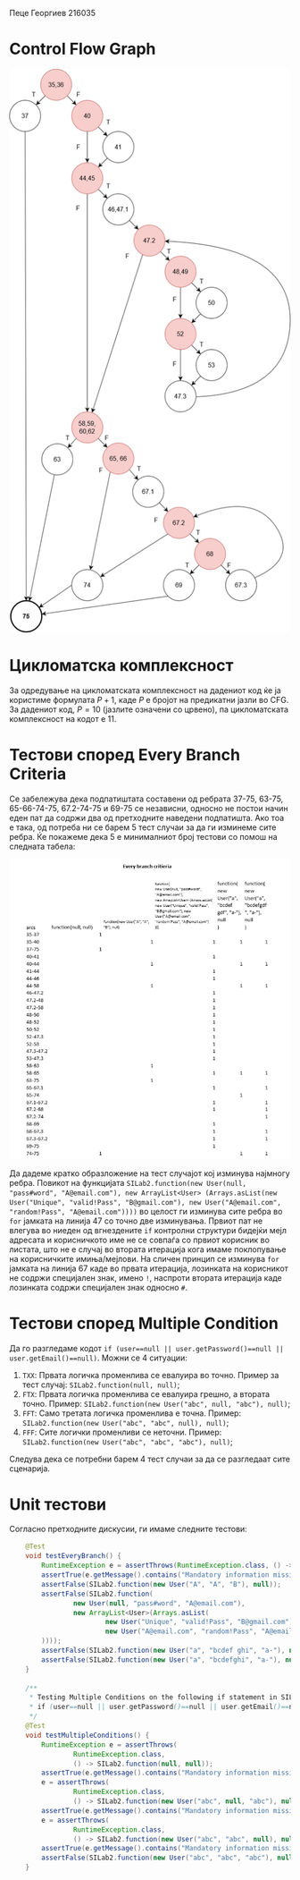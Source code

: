 Пеце Георгиев 216035

# Control Flow Graph
![CFG_216035](/Image1.png)

# Цикломатска комплексност
За одредување на цикломатската комплексност на дадениот код ќе ја користиме формулата $`P+1`$, каде $`P`$ е бројот на предикатни јазли во CFG. За дадениот код, $`P=10`$ (јазлите означени со црвено), па цикломатската комплексност на кодот е 11.

# Тестови според Every Branch Criteria
Се забележува дека подпатиштата составени од ребрата 37-75, 63-75, 65-66-74-75, 67.2-74-75 и 69-75 се независни, односно не постои начин еден пат да содржи два од претходните наведени подпатишта. Ако тоа е така, од потреба ни се барем 5 тест случаи за да ги изминеме сите ребра. Ќе покажеме дека 5 е минималниот број тестови со помош на следната табела:

![ApplicationFrameHost_lzxnvvkvff](/Image2.png)

Да дадеме кратко образложение на тест случајот кој изминува најмногу ребра.
Повикот на функцијата `SILab2.function(new User(null, "pass#word", "A@email.com"), new ArrayList<User> (Arrays.asList(new User("Unique", "valid!Pass", "B@gmail.com"), new User("A@email.com", "random!Pass", "A@email.com"))))`
во целост ги изминува сите ребра во `for` јамката на линија 47 со точно две изминувања. Првиот пат не влегува во ниеден од вгнездените `if` контролни структури бидејќи мејл адресата и корисничкото име не се совпаѓа со првиот корисник во листата, што не е случај во втората итерација кога имаме поклопување на корисничките имиња/мејлови.
На сличен принцип се изминува `for` јамката на линија 67 каде во првата итерација, лозинката на корисникот не содржи специјален знак, имено `!`, наспроти втората итерација каде лозинката содржи специјален знак односно `#`.

# Тестови според Multiple Condition
Да го разгледаме кодот `if (user==null || user.getPassword()==null || user.getEmail()==null)`.
Можни се 4 ситуации:

1) `TXX`: Првата логичка променлива се евалуира во точно. Пример за тест случај: `SILab2.function(null, null)`;
2) `FTX`: Првата логичка променлива се евалуира грешно, а втората точно. Пример: `SILab2.function(new User("abc", null, "abc"), null)`;
3) `FFT`: Само третата логичка променлива е точна. Пример: `SILab2.function(new User("abc", "abc", null), null)`;
4) `FFF`: Сите логички променливи се неточни. Пример: `SILab2.function(new User("abc", "abc", "abc"), null)`;

Следува дека се потребни барем 4 тест случаи за да се разгледаат сите сценарија.

# Unit тестови
Согласно претходните дискусии, ги имаме следните тестови:
```java
    @Test
    void testEveryBranch() {
        RuntimeException e = assertThrows(RuntimeException.class, () -> SILab2.function(null, null));
        assertTrue(e.getMessage().contains("Mandatory information missing!"));
        assertFalse(SILab2.function(new User("A", "A", "B"), null));
        assertFalse(SILab2.function(
                new User(null, "pass#word", "A@email.com"),
                new ArrayList<User>(Arrays.asList(
                        new User("Unique", "valid!Pass", "B@gmail.com"),
                        new User("A@email.com", "random!Pass", "A@email.com")
        ))));
        assertFalse(SILab2.function(new User("a", "bcdef ghi", "a-"), null));
        assertFalse(SILab2.function(new User("a", "bcdefghi", "a-"), null));
    }

    /**
     * Testing Multiple Conditions on the following if statement in SILab2.java:
     * if (user==null || user.getPassword()==null || user.getEmail()==null)
     */
    @Test
    void testMultipleConditions() {
        RuntimeException e = assertThrows(
                RuntimeException.class,
                () -> SILab2.function(null, null));
        assertTrue(e.getMessage().contains("Mandatory information missing!"));
        e = assertThrows(
                RuntimeException.class,
                () -> SILab2.function(new User("abc", null, "abc"), null));
        assertTrue(e.getMessage().contains("Mandatory information missing!"));
        e = assertThrows(
                RuntimeException.class,
                () -> SILab2.function(new User("abc", "abc", null), null));
        assertTrue(e.getMessage().contains("Mandatory information missing!"));
        assertFalse(SILab2.function(new User("abc", "abc", "abc"), null));
    }
```
